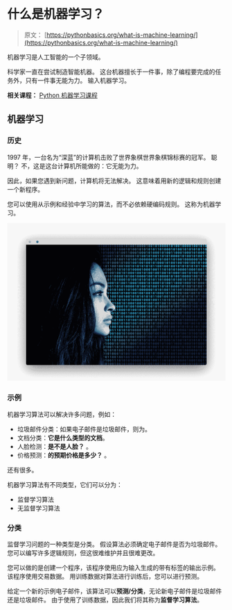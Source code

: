 # 什么是机器学习？

> 原文： [https://pythonbasics.org/what-is-machine-learning/](https://pythonbasics.org/what-is-machine-learning/)

机器学习是人工智能的一个子领域。

科学家一直在尝试制造智能机器。 这台机器擅长于一件事，除了编程要完成的任务外，只有一件事无能为力。 输入机器学习。

**相关课程：** [Python 机器学习课程](https://gum.co/MnRYU)

## 机器学习

### 历史

1997 年，一台名为“深蓝”的计算机击败了世界象棋世界象棋锦标赛的冠军。
聪明？ 不，这是这台计算机所能做的：它无能为力。

因此，如果您遇到新问题，计算机将无法解决。 这意味着用新的逻辑和规则创建一个新程序。

您可以使用从示例和经验中学习的算法，而不必依赖硬编码规则。 这称为机器学习。

![artificial intelligence](img/c14011f6cb8ac3d59afd69054b81ea28.jpg)

### 示例

机器学习算法可以解决许多问题，例如：

*   垃圾邮件分类：如果电子邮件是垃圾邮件，则为。
*   文档分类：**它是什么类型的文档**。
*   人脸检测：**是不是人脸？** 。
*   价格预测：**的预期价格是多少？** 。

还有很多。

机器学习算法有不同类型，它们可以分为：

*   监督学习算法
*   无监督学习算法

### 分类

监督学习问题的一种类型是分类。 假设算法必须确定电子邮件是否为垃圾邮件。 您可以编写许多逻辑规则，但这很难维护并且很难更改。

您可以做的是创建一个程序，该程序使用应为输入生成的带有标签的输出示例。 该程序使用交易数据。 用训练数据对算法进行训练后，您可以进行预测。

给定一个新的示例电子邮件，该算法可以**预测/分类**，无论新电子邮件是垃圾邮件还是垃圾邮件。 由于使用了训练数据，因此我们将其称为**监督学习算法**。